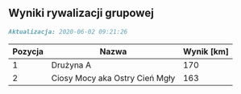 ## Wyniki rywalizacji grupowej

```markdown
Aktualizacja: 2020-06-02 09:21:26
```

Pozycja | Nazwa | Wynik [km] |
------------ | -------------  | -------------
 1 |Drużyna A | 170 
 2 |Ciosy Mocy aka Ostry Cień Mgły | 163